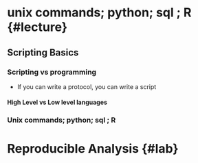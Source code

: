 # unix commands; python; sql ; R {#lecture}

## Scripting Basics

### Scripting vs programming

- If you can write a protocol, you can write a script

#### High Level vs Low level languages

### Unix commands; python; sql ; R

# Reproducible Analysis {#lab}
